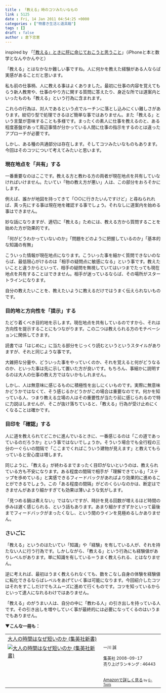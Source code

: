 ```yaml
---
title : 「教える」時のコツみたいなもの
link : 5125
date : Fri, 14 Jan 2011 04:54:25 +0000
categories : ["物書き生活と道具箱"]
tags : []
draft : false
author : 倉下忠憲
---
```


inspired by 「<a href="http://d.hatena.ne.jp/choiyaki/20110113/1294923242">「教える」ときに肝に命じておこうと思うこと</a>」（iPhoneと本と数学となんやかんやと）

「教える」とはなかなか難しい事ですね。人に何かを教えた経験がある人ならば実感があることだと思います。

私も前の仕事柄、人に教える事はよくありました。最初に仕事の内容を覚えてもらう新人教育や、仕事のやり方に関する質問に答えたり、身近な所では道案内といったものも「教える」という行為に含まれます。

これらの行為は、対人であるという点でルーチンに落とし込みにくい難しさがあります。紋切り型で処理できるほど簡単な事ではありません。また「教える」という言葉が意味することも多様です。まったくの素人に仕事を教えるのと、ある程度基盤があって周辺事情が分かっている人間に仕事の指示をするのとは違ったアプローチが必要です。

しかし、ある種の共通部分は存在します。そしてコツみたいなものもあります。
今回はそのコツについて考えてみたいと思います。

<h3>現在地点を「共有」する</h3>
一番重要なのはここです。教える方と教わる方の両者が現在地点を共有していなければいけません。たいてい「物の教え方が悪い」人は、この部分をおろそかにします。

例えば、誰かが地図を持ってきて「○○に行きたいんですけど」と尋ねられれば、真っ先にする事は現在地を確認する事でしょう。それなしに道案内を始める事はできません。

妙な話になりますが、適切に「教える」ためには、教える方から質問することを始めた方が効果的です。

「何がどうわかっていないのか」「問題をどのように把握しているのか」「基本的な知識の有無」

こういった情報が現在地点になります。こういった事を細かく質問できないのならば、最低限心がけるのは「相手の疑問点に敏感になる」という事です。教えたいことと違うからといって、相手の疑問を無視していてはいつまでたっても現在地点を共有することはできません。相手が迷っているならば、その場所がスタートラインになります。

自分の教えたいことを、教えたいように教えるだけではうまく伝えられないものです。

<h3>目的地と方向性を「提示」する</h3>
たどり着くべき目的地を示します。現在地点を共有しているのですから、それは方向性を提示することにもつながります。この二つは教えられる方のモチベーションに関係してきます。

読書では「はじめに」に当たる部分をじっくり読むというというスタイルがありますが、それと同じような事です。

大雑把な分量や、どういった事をやっていくのか、それを覚えると何がどうなるのか、といった事は先に示して置いた方が良いです。もちろん、事細かに説明するのは大人の仕事の教え方ではないかもしれません。

しかし、人は無意味に感じるものに積極性を出しにくいものです。実際に無意味かどうかではなくて、そう感じるかどうかがこの場合は重要なのです。何かを知っている人、つまり教える立場の人はその重要性が当たり前に感じられるので特に力説はしませんが、そこが抜け落ちていると、「教える」行為が受け止めにくくなることは確かです。
<h3>目印を「確認」する</h3>
人に道を教えられてどこかに進んでいるときに、一番感じるのは「この道であっているのだろうか」という事ではないでしょうか。そういう場合でも全行程の三分の一ぐらいの間隔で「ここまでくればこういう建物が見えます」と教えてもらっていると安心度は増します。

同じように、「教える」が終わるまでまったく目印がないというのは、教えられている方も不安になります。ある程度の間隔で相手が「理解できている」「ステップを歩めている」と実感できるフィードバックがあればより効果的に進めることができるでしょう。この「ある程度の間隔」がどのくらいなのかは、断定はできませんがあまり細かすぎても効果は薄いような気がします。

「見つめる鍋は煮えない」ではないですが、時計を見る回数が増えるほど時間の歩みは遅く感じられる、という話もあります。あまり細かすぎずかといって最後までフィードバックがまったくなし、という間のラインを見極めるしかありません。

<h3>さいごに</h3>
「教える」というのはたいてい「知識」や「経験」を有している人が、それを持たない人に行う行為です。しかしながら、「教える」という行為にも経験値がありレベルがあります。単に知識を有している＝うまく教えられる、とはなりません。

逆に考えれば、最初はうまく教えられなくても、数をこなし自身の体験を経験値に転化できるならばレベルをあげていく事は可能になります。今回紹介したコツはそれをすこしだけでもスムーズに進めて行くものです。コツを知っているからといって達人になれるわけではありません。

「教える」のがうまい人は、自分の中に「教わる人」の引き出しを持っている人です。その引き出しを増やしていく事が最終的には必要になってくるのはいうまでもありません。

<strong>▼こんな一冊も：
</strong>
<table  border="0" cellpadding="5"><tr><td colspan="2"><a href="http://www.amazon.co.jp/%E5%A4%A7%E4%BA%BA%E3%81%AE%E6%99%82%E9%96%93%E3%81%AF%E3%81%AA%E3%81%9C%E7%9F%AD%E3%81%84%E3%81%AE%E3%81%8B-%E9%9B%86%E8%8B%B1%E7%A4%BE%E6%96%B0%E6%9B%B8-%E4%B8%80%E5%B7%9D-%E8%AA%A0/dp/408720460X%3FSubscriptionId%3D15SMZCTB9V8NGR2TW082%26tag%3Drashita1000-22%26linkCode%3Dxm2%26camp%3D2025%26creative%3D165953%26creativeASIN%3D408720460X" target="_top">大人の時間はなぜ短いのか  (集英社新書)</a><img src="http://www.assoc-amazon.jp/e/ir?t=rashita1000-22&l=ur2&o=9" width="1" height="1" style="border: none;" alt="" /></td></tr><tr><td valign="top"><a href="http://www.amazon.co.jp/%E5%A4%A7%E4%BA%BA%E3%81%AE%E6%99%82%E9%96%93%E3%81%AF%E3%81%AA%E3%81%9C%E7%9F%AD%E3%81%84%E3%81%AE%E3%81%8B-%E9%9B%86%E8%8B%B1%E7%A4%BE%E6%96%B0%E6%9B%B8-%E4%B8%80%E5%B7%9D-%E8%AA%A0/dp/408720460X%3FSubscriptionId%3D15SMZCTB9V8NGR2TW082%26tag%3Drashita1000-22%26linkCode%3Dxm2%26camp%3D2025%26creative%3D165953%26creativeASIN%3D408720460X" target="_top"><img src="http://ecx.images-amazon.com/images/I/41FYyAGavPL._SL160_.jpg" border="0" alt="大人の時間はなぜ短いのか  (集英社新書)" /></a></td><td valign="top"><font size="-1">一川 誠 <br /><br />集英社  2008-09-17<br />売り上げランキング : 46443<br /><br /><br /><a href="http://www.amazon.co.jp/%E5%A4%A7%E4%BA%BA%E3%81%AE%E6%99%82%E9%96%93%E3%81%AF%E3%81%AA%E3%81%9C%E7%9F%AD%E3%81%84%E3%81%AE%E3%81%8B-%E9%9B%86%E8%8B%B1%E7%A4%BE%E6%96%B0%E6%9B%B8-%E4%B8%80%E5%B7%9D-%E8%AA%A0/dp/408720460X%3FSubscriptionId%3D15SMZCTB9V8NGR2TW082%26tag%3Drashita1000-22%26linkCode%3Dxm2%26camp%3D2025%26creative%3D165953%26creativeASIN%3D408720460X" target="_top">Amazonで詳しく見る</a></font><font size="-2"> by <a href="http://www.goodpic.com/mt/aws/index.html" >G-Tools</a></font></td></tr></table>

